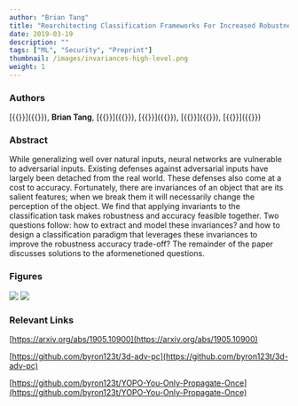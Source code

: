 ```yaml
---
author: "Brian Tang"
title: "Rearchitecting Classification Frameworks For Increased Robustness"
date: 2019-03-19
description: ""
tags: ["ML", "Security", "Preprint"]
thumbnail: /images/invariances-high-level.png
weight: 1
---
```


### Authors

[{{<param varun>}}]({{<param varunURL>}}), **Brian Tang**, [{{<param papernot>}}]({{<param papernotURL>}}), [{{<param kassem>}}]({{<param kassemURL>}}), [{{<param somesh>}}]({{<param someshURL>}}), [{{<param xi>}}]({{<param xiURL>}})

### Abstract

While generalizing well over natural inputs, neural networks are vulnerable to adversarial inputs. Existing defenses against adversarial inputs have largely been detached from the real world. These defenses also come at a cost to accuracy. Fortunately, there are invariances of an object that are its salient features; when we break them it will necessarily change the perception of the object. We find that applying invariants to the classification task makes robustness and accuracy feasible together. Two questions follow: how to extract and model these invariances? and how to design a classification paradigm that leverages these invariances to improve the robustness accuracy trade-off? The remainder of the paper discusses solutions to the aformenetioned questions.

### Figures

![](/images/invariances-signs.png)
![](/images/invariances-lidar.png)

### Relevant Links

[https://arxiv.org/abs/1905.10900](https://arxiv.org/abs/1905.10900)

[https://github.com/byron123t/3d-adv-pc](https://github.com/byron123t/3d-adv-pc)

[https://github.com/byron123t/YOPO-You-Only-Propagate-Once](https://github.com/byron123t/YOPO-You-Only-Propagate-Once)
